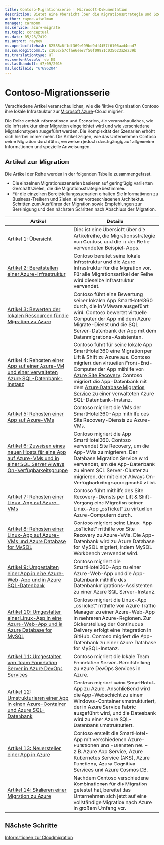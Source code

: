 ```yaml
---
title: Contoso-Migrationsserie | Microsoft-Dokumentation
description: Bietet eine Übersicht über die Migrationsstrategie und Szenarien, die Contoso verwendet, um das lokale Rechenzentrum zu Azure zu migrieren.
author: rayne-wiselman
manager: carmonm
ms.service: azure-migrate
ms.topic: conceptual
ms.date: 05/23/2019
ms.author: raynew
ms.openlocfilehash: 82585a6f1df369e299bd9df4d57f6106aad4ead7
ms.sourcegitcommit: c105ccb7cfae6ee87f50f099a1c035623a2e239b
ms.translationtype: HT
ms.contentlocale: de-DE
ms.lasthandoff: 07/09/2019
ms.locfileid: "67696204"
---
```

# <a name="contoso-migration-series"></a>Contoso-Migrationsserie


Verschiedene Artikel veranschaulichen, wie die fiktive Organisation Contoso ihre lokale Infrastruktur zur [Microsoft Azure](https://azure.microsoft.com/overview/what-is-azure/)-Cloud migriert. 

Die Reihe enthält Informationen und Szenarien, die veranschaulichen, wie die Infrastruktur einer Migration eingerichtet wird und wie verschiedene Migrationstypen ausgeführt werden. Die Komplexität der Szenarien erhöht sich hierbei immer mehr. Die Artikel zeigen, wie das Unternehmen Contoso seine Migration durchführt, verweisen jedoch durchgängig auf allgemeine Informationen und spezielle Anweisungen.

## <a name="migration-articles"></a>Artikel zur Migration

Die Artikel der Reihe werden in der folgenden Tabelle zusammengefasst.  

- Die einzelnen Migrationsszenarien basieren auf geringfügig variierten Geschäftszielen, die die Migrationsstrategie bestimmen.
- Für die einzelnen Bereitstellungsszenarien erhalten Sie Informationen zu Business-Treibern und Zielen, einer vorgeschlagenen Architektur, Schritten zum Ausführen der Migration sowie Empfehlungen zur Bereinigung und den nächsten Schritten nach Abschluss der Migration.

**Artikel** | **Details** 
--- | --- 
[Artikel 1: Übersicht](https://docs.microsoft.com/azure/architecture/cloud-adoption/migrate/azure-best-practices/contoso-migration-overview) | Dies ist eine Übersicht über die Artikelreihe, die Migrationsstrategie von Contoso und die in der Reihe verwendeten Beispiel-Apps. 
[Artikel 2: Bereitstellen einer Azure-Infrastruktur](https://docs.microsoft.com/azure/architecture/cloud-adoption/migrate/azure-best-practices/contoso-migration-infrastructure) | Contoso bereitet seine lokale Infrastruktur und die Azure-Infrastruktur für die Migration vor. Für alle Migrationsartikel der Reihe wird dieselbe Infrastruktur verwendet. 
[Artikel 3: Bewerten der lokalen Ressourcen für die Migration zu Azure](https://docs.microsoft.com/azure/architecture/cloud-adoption/migrate/azure-best-practices/contoso-migration-assessment)  | Contoso führt eine Bewertung seiner lokalen App SmartHotel360 durch, die in VMware ausgeführt wird. Contoso bewertet virtuelle Computer der App mit dem Azure Migrate-Dienst und die SQL Server-Datenbank der App mit dem Datenmigrations-Assistenten.
[Artikel 4: Rehosten einer App auf einer Azure-VM und einer verwalteten Azure SQL-Datenbank-Instanz](https://docs.microsoft.com/azure/architecture/cloud-adoption/migrate/azure-best-practices/contoso-migration-rehost-vm-sql-managed-instance) | Contoso führt für seine lokale App SmartHotel360 eine Migration per Lift & Shift zu Azure aus. Contoso migriert den virtuellen Front-End-Computer der App mithilfe von [Azure Site Recovery](https://docs.microsoft.com/azure/site-recovery/site-recovery-overview). Contoso migriert die App-Datenbank mit dem [Azure Database Migration Service](https://docs.microsoft.com/azure/dms/dms-overview) zu einer verwalteten Azure SQL-Datenbank-Instanz.
[Artikel 5: Rehosten einer App auf Azure-VMs](https://docs.microsoft.com/azure/architecture/cloud-adoption/migrate/azure-best-practices/contoso-migration-rehost-vm) | Contoso migriert die VMs der SmartHotel360-App mithilfe des Site Recovery-Diensts zu Azure-VMs. 
[Artikel 6: Zuweisen eines neuen Hosts für eine App auf Azure-VMs und in einer SQL Server Always On-Verfügbarkeitsgruppe](https://docs.microsoft.com/azure/architecture/cloud-adoption/migrate/azure-best-practices/contoso-migration-rehost-vm-sql-ag) |Contoso migriert die App SmartHotel360. Contoso verwendet Site Recovery, um die App-VMs zu migrieren. Der Database Migration Service wird verwendet, um die App-Datenbank zu einem SQL Server-Cluster zu migrieren, der mit einer Always On-Verfügbarkeitsgruppe geschützt ist. 
[Artikel 7: Rehosten einer Linux-App auf Azure-VMs](https://docs.microsoft.com/azure/architecture/cloud-adoption/migrate/azure-best-practices/contoso-migration-rehost-linux-vm) | Contoso führt mithilfe des Site Recovery-Diensts per Lift & Shift-Vorgang eine Migration seiner Linux-App „osTicket“ zu virtuellen Azure-Computern durch.
[Artikel 8: Rehosten einer Linux-App auf Azure-VMs und Azure Database for MySQL](https://docs.microsoft.com/azure/architecture/cloud-adoption/migrate/azure-best-practices/contoso-migration-rehost-linux-vm-mysql) | Contoso migriert seine Linux-App „osTicket“ mithilfe von Site Recovery zu Azure-VMs. Die App-Datenbank wird zu Azure Database for MySQL migriert, indem MySQL Workbench verwendet wird. 
[Artikel 9: Umgestalten einer App in eine Azure-Web-App und in Azure SQL-Datenbank](https://docs.microsoft.com/azure/architecture/cloud-adoption/migrate/azure-best-practices/contoso-migration-refactor-web-app-sql) | Contoso migriert die SmartHotel360-App zu einer Azure-Web-App und die App-Datenbank mithilfe des Datenbankmigrations-Assistenten zu einer Azure SQL Server-Instanz.     
[Artikel 10: Umgestalten einer Linux-App in eine Azure-Web-App und in Azure Database for MySQL](https://docs.microsoft.com/azure/architecture/cloud-adoption/migrate/azure-best-practices/contoso-migration-refactor-linux-app-service-mysql) | Contoso migriert die Linux-App „osTicket“ mithilfe von Azure Traffic Manager zu einer Azure-Web-App in mehreren Azure-Regionen. Zur Sicherstellung der Continuous Delivery erfolgt eine Integration in GitHub. Contoso migriert die App-Datenbank zu einer Azure Database for MySQL-Instanz. 
[Artikel 11: Umgestalten von Team Foundation Server in Azure DevOps Services](https://docs.microsoft.com/azure/architecture/cloud-adoption/migrate/azure-best-practices/contoso-migration-tfs-vsts) | Contoso migriert die lokale Team Foundation Server-Bereitstellung zu Azure DevOps Services in Azure.
[Artikel 12: Umstrukturieren einer App in einen Azure-Container und Azure SQL-Datenbank](https://docs.microsoft.com/azure/architecture/cloud-adoption/migrate/azure-best-practices/contoso-migration-rearchitect-container-sql) | Contoso migriert seine SmartHotel-App zu Azure. Anschließend wird die App-Webschicht zu einem Windows-Container umstrukturiert, der in Azure Service Fabric ausgeführt wird, und die Datenbank wird zu einer Azure SQL-Datenbank umstrukturiert. 
[Artikel 13: Neuerstellen einer App in Azure](https://docs.microsoft.com/azure/architecture/cloud-adoption/migrate/azure-best-practices/contoso-migration-rebuild) | Contoso erstellt die SmartHotel-App mit verschiedenen Azure-Funktionen und -Diensten neu – z.B. Azure App Service, Azure Kubernetes Service (AKS), Azure Functions, Azure Cognitive Services und Azure Cosmos DB.  
[Artikel 14: Skalieren einer Migration zu Azure](https://docs.microsoft.com/azure/architecture/cloud-adoption/migrate/azure-best-practices/contoso-migration-scale) | Nachdem Contoso verschiedene Kombinationen für die Migration getestet hat, bereitet das Unternehmen sich jetzt auf eine vollständige Migration nach Azure in großem Umfang vor. 


    

## <a name="next-steps"></a>Nächste Schritte

[Informationen zur Cloudmigration](https://docs.microsoft.com/azure/architecture/cloud-adoption/migrate/) 

